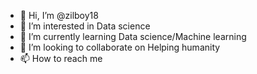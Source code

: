 - 👋 Hi, I’m @zilboy18
- 👀 I’m interested in Data science
- 🌱 I’m currently learning Data science/Machine learning
- 💞️ I’m looking to collaborate on Helping humanity
- 📫 How to reach me 

<!---
zilboy18/zilboy18 is a ✨ special ✨ repository because its `README.md` (this file) appears on your GitHub profile.
You can click the Preview link to take a look at your changes.
--->
